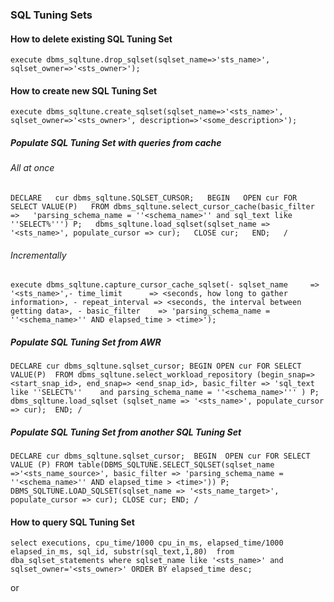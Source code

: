 ### SQL Tuning Sets

#### How to delete existing SQL Tuning Set
`execute dbms_sqltune.drop_sqlset(sqlset_name=>'sts_name>', sqlset_owner=>'<sts_owner>');`

#### How to create new SQL Tuning Set
`execute dbms_sqltune.create_sqlset(sqlset_name=>'<sts_name>', sqlset_owner=>'<sts_owner>', description=>'<some_description>');`

##### Populate SQL Tuning Set with queries from cache

###### All at once
   `DECLARE  
   cur dbms_sqltune.SQLSET_CURSOR;  
   BEGIN  
   OPEN cur FOR  
      SELECT VALUE(P)  
      FROM dbms_sqltune.select_cursor_cache(basic_filter =>  
      'parsing_schema_name = ''<schema_name>'' and sql_text like ''SELECT%''') P;  
      dbms_sqltune.load_sqlset(sqlset_name => '<sts_name>', populate_cursor => cur);  
     CLOSE cur;  
   END;  
   /`  

###### Incrementally
`execute dbms_sqltune.capture_cursor_cache_sqlset(-
   sqlset_name     => '<sts_name>',-
   time_limit      => <seconds, how long to gather information>, -
   repeat_interval => <seconds, the interval between getting data>, -
   basic_filter    => 'parsing_schema_name = ''<schema_name>'' AND elapsed_time > <time>');`

##### Populate SQL Tuning Set from AWR
`DECLARE
cur dbms_sqltune.sqlset_cursor;
BEGIN
OPEN cur FOR
  SELECT VALUE(P) 
  FROM dbms_sqltune.select_workload_repository
   (begin_snap=><start_snap_id>, end_snap=> <end_snap_id>, basic_filter => 'sql_text like ''SELECT%''   
   and parsing_schema_name = ''<schema_name>''' ) P; 
  dbms_sqltune.load_sqlset (sqlset_name => '<sts_name>', populate_cursor => cur); 
END;
/`

##### Populate SQL Tuning Set from another SQL Tuning Set
`DECLARE cur dbms_sqltune.sqlset_cursor; 
BEGIN 
OPEN cur FOR
     SELECT VALUE (P)
     FROM table(DBMS_SQLTUNE.SELECT_SQLSET(sqlset_name =>'<sts_name_source>', basic_filter => 'parsing_schema_name = ''<schema_name>'' AND elapsed_time > <time>')) P;
  DBMS_SQLTUNE.LOAD_SQLSET(sqlset_name => '<sts_name_target>', populate_cursor => cur);
CLOSE cur;
END;
/`

#### How to query SQL Tuning Set
`select executions, cpu_time/1000 cpu_in_ms, elapsed_time/1000 elapsed_in_ms, sql_id, substr(sql_text,1,80) 
from dba_sqlset_statements
where sqlset_name like '<sts_name>' and sqlset_owner='<sts_owner>'
ORDER BY elapsed_time desc;`

or

